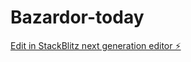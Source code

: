 # Bazardor-today

[Edit in StackBlitz next generation editor ⚡️](https://stackblitz.com/~/github.com/chishtebaha/Bazardor-today)